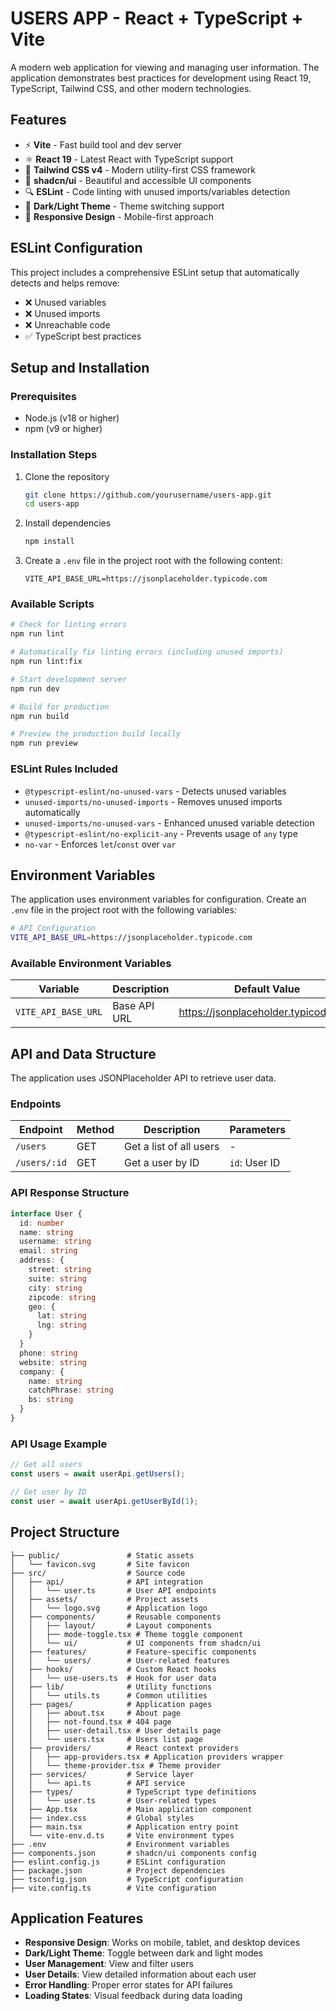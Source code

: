 # USERS APP - React + TypeScript + Vite

A modern web application for viewing and managing user information. The application demonstrates best practices for development using React 19, TypeScript, Tailwind CSS, and other modern technologies.

## Features

- ⚡️ **Vite** - Fast build tool and dev server
- ⚛️ **React 19** - Latest React with TypeScript support
- 🎨 **Tailwind CSS v4** - Modern utility-first CSS framework
- 🧩 **shadcn/ui** - Beautiful and accessible UI components
- 🔍 **ESLint** - Code linting with unused imports/variables detection
- 🌙 **Dark/Light Theme** - Theme switching support
- 📱 **Responsive Design** - Mobile-first approach

## ESLint Configuration

This project includes a comprehensive ESLint setup that automatically detects and helps remove:

- ❌ Unused variables
- ❌ Unused imports
- ❌ Unreachable code
- ✅ TypeScript best practices

## Setup and Installation

### Prerequisites

- Node.js (v18 or higher)
- npm (v9 or higher)

### Installation Steps

1. Clone the repository
   ```bash
   git clone https://github.com/yourusername/users-app.git
   cd users-app
   ```

2. Install dependencies
   ```bash
   npm install
   ```

3. Create a `.env` file in the project root with the following content:
   ```
   VITE_API_BASE_URL=https://jsonplaceholder.typicode.com
   ```

### Available Scripts

```bash
# Check for linting errors
npm run lint

# Automatically fix linting errors (including unused imports)
npm run lint:fix

# Start development server
npm run dev

# Build for production
npm run build

# Preview the production build locally
npm run preview
```

### ESLint Rules Included

- `@typescript-eslint/no-unused-vars` - Detects unused variables
- `unused-imports/no-unused-imports` - Removes unused imports automatically
- `unused-imports/no-unused-vars` - Enhanced unused variable detection
- `@typescript-eslint/no-explicit-any` - Prevents usage of `any` type
- `no-var` - Enforces `let`/`const` over `var`

## Environment Variables

The application uses environment variables for configuration. Create an `.env` file in the project root with the following variables:

```bash
# API Configuration
VITE_API_BASE_URL=https://jsonplaceholder.typicode.com
```

### Available Environment Variables

| Variable | Description | Default Value |
|------------|----------|----------------------|
| `VITE_API_BASE_URL` | Base API URL | https://jsonplaceholder.typicode.com |

## API and Data Structure

The application uses JSONPlaceholder API to retrieve user data.

### Endpoints

| Endpoint | Method | Description | Parameters |
|----------|-------|----------|----------|
| `/users` | GET | Get a list of all users | - |
| `/users/:id` | GET | Get a user by ID | `id`: User ID |

### API Response Structure

```typescript
interface User {
  id: number
  name: string
  username: string
  email: string
  address: {
    street: string
    suite: string
    city: string
    zipcode: string
    geo: {
      lat: string
      lng: string
    }
  }
  phone: string
  website: string
  company: {
    name: string
    catchPhrase: string
    bs: string
  }
}
```

### API Usage Example

```typescript
// Get all users
const users = await userApi.getUsers();

// Get user by ID
const user = await userApi.getUserById(1);
```

## Project Structure

```
├── public/               # Static assets
│   └── favicon.svg       # Site favicon
├── src/                  # Source code
│   ├── api/              # API integration
│   │   └── user.ts       # User API endpoints
│   ├── assets/           # Project assets
│   │   └── logo.svg      # Application logo
│   ├── components/       # Reusable components
│   │   ├── layout/       # Layout components
│   │   ├── mode-toggle.tsx # Theme toggle component
│   │   └── ui/           # UI components from shadcn/ui
│   ├── features/         # Feature-specific components
│   │   └── users/        # User-related features
│   ├── hooks/            # Custom React hooks
│   │   └── use-users.ts  # Hook for user data
│   ├── lib/              # Utility functions
│   │   └── utils.ts      # Common utilities
│   ├── pages/            # Application pages
│   │   ├── about.tsx     # About page
│   │   ├── not-found.tsx # 404 page
│   │   ├── user-detail.tsx # User details page
│   │   └── users.tsx     # Users list page
│   ├── providers/        # React context providers
│   │   ├── app-providers.tsx # Application providers wrapper
│   │   └── theme-provider.tsx # Theme provider
│   ├── services/         # Service layer
│   │   └── api.ts        # API service
│   ├── types/            # TypeScript type definitions
│   │   └── user.ts       # User-related types
│   ├── App.tsx           # Main application component
│   ├── index.css         # Global styles
│   ├── main.tsx          # Application entry point
│   └── vite-env.d.ts     # Vite environment types
├── .env                  # Environment variables
├── components.json       # shadcn/ui components config
├── eslint.config.js      # ESLint configuration
├── package.json          # Project dependencies
├── tsconfig.json         # TypeScript configuration
├── vite.config.ts        # Vite configuration
```

## Application Features

- **Responsive Design**: Works on mobile, tablet, and desktop devices
- **Dark/Light Theme**: Toggle between dark and light modes
- **User Management**: View and filter users
- **User Details**: View detailed information about each user
- **Error Handling**: Proper error states for API failures
- **Loading States**: Visual feedback during data loading
